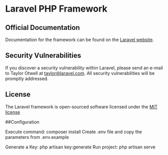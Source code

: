 # Laravel PHP Framework


## Official Documentation

Documentation for the framework can be found on the [Laravel website](https://laravel.com/docs/5.8).

## Security Vulnerabilities

If you discover a security vulnerability within Laravel, please send an e-mail to Taylor Otwell at taylor@laravel.com. All security vulnerabilities will be promptly addressed.

## License

The Laravel framework is open-sourced software licensed under the [MIT license](http://opensource.org/licenses/MIT)

##Configuration

Execute command:
    composer install
Create .env file and copy the parameters from .env.example

Generate a Key:
    php artisan key:generate
Run project:
    php artisan serve